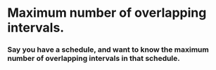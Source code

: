 # Maximum number of overlapping intervals.

### Say you have a schedule, and want to know the maximum number of overlapping intervals in that schedule.